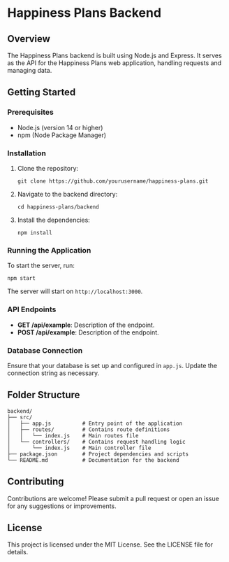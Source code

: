 # Happiness Plans Backend

## Overview
The Happiness Plans backend is built using Node.js and Express. It serves as the API for the Happiness Plans web application, handling requests and managing data.

## Getting Started

### Prerequisites
- Node.js (version 14 or higher)
- npm (Node Package Manager)

### Installation
1. Clone the repository:
   ```
   git clone https://github.com/yourusername/happiness-plans.git
   ```
2. Navigate to the backend directory:
   ```
   cd happiness-plans/backend
   ```
3. Install the dependencies:
   ```
   npm install
   ```

### Running the Application
To start the server, run:
```
npm start
```
The server will start on `http://localhost:3000`.

### API Endpoints
- **GET /api/example**: Description of the endpoint.
- **POST /api/example**: Description of the endpoint.

### Database Connection
Ensure that your database is set up and configured in `app.js`. Update the connection string as necessary.

## Folder Structure
```
backend/
├── src/
│   ├── app.js          # Entry point of the application
│   ├── routes/         # Contains route definitions
│   │   └── index.js    # Main routes file
│   └── controllers/    # Contains request handling logic
│       └── index.js    # Main controller file
├── package.json        # Project dependencies and scripts
└── README.md           # Documentation for the backend
```

## Contributing
Contributions are welcome! Please submit a pull request or open an issue for any suggestions or improvements.

## License
This project is licensed under the MIT License. See the LICENSE file for details.